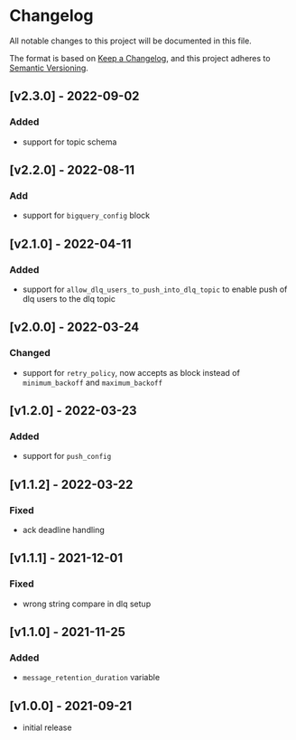 # Changelog
All notable changes to this project will be documented in this file.

The format is based on [Keep a Changelog](https://keepachangelog.com/en/1.0.0/),
and this project adheres to [Semantic Versioning](https://semver.org/spec/v2.0.0.html).

## [v2.3.0] - 2022-09-02
### Added
- support for topic schema

## [v2.2.0] - 2022-08-11
### Add
- support for `bigquery_config` block

## [v2.1.0] - 2022-04-11
### Added
- support for `allow_dlq_users_to_push_into_dlq_topic` to enable push of dlq users to the dlq topic

## [v2.0.0] - 2022-03-24
### Changed
- support for `retry_policy`, now accepts as block instead of `minimum_backoff` and `maximum_backoff`

## [v1.2.0] - 2022-03-23
### Added
- support for `push_config`

## [v1.1.2] - 2022-03-22
### Fixed
- ack deadline handling

## [v1.1.1] - 2021-12-01
### Fixed
- wrong string compare in dlq setup

## [v1.1.0] - 2021-11-25
### Added
- `message_retention_duration` variable

## [v1.0.0] - 2021-09-21
- initial release
